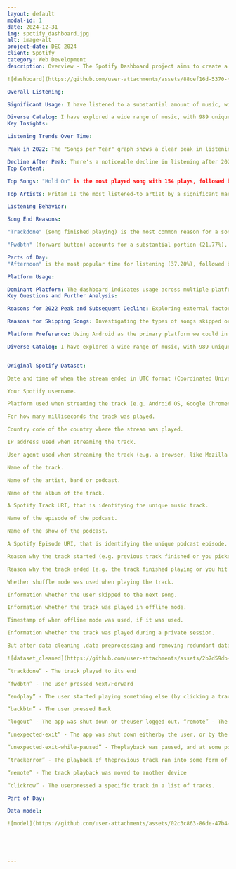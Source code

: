 ```yaml
---
layout: default
modal-id: 1
date: 2024-12-31
img: spotify_dashboard.jpg
alt: image-alt
project-date: DEC 2024
client: Spotify
category: Web Development
description: Overview - The Spotify Dashboard project aims to create a dynamic and interactive user interface for displaying my personalized Spotify data for the last 6 years(2019-2025). The dashboard pulls information from my Spotify data(JSON files) to showcase real-time user statistics such as top tracks, favorite artists, listening history, song end reason and in which part of the day I listened the most. The interface is designed to provide a user-friendly experience while offering in-depth insights into my music preferences and activity.

![dashboard](https://github.com/user-attachments/assets/88cef16d-5370-4a5d-893d-687905a657f5)

Overall Listening:

Significant Usage: I have listened to a substantial amount of music, with 23.51K total songs played and 48.38K total minutes (approximately 806 hours).

Diverse Catalog: I have explored a wide range of music, with 989 unique artists, 2134 unique songs, and 1936 unique albums. This suggests a broad taste in music.
Key Insights:

Listening Trends Over Time:

Peak in 2022: The "Songs per Year" graph shows a clear peak in listening activity in 2022. This could be due to various factors like more free time, specific events, or simply a period of heightened music discovery.

Decline After Peak: There's a noticeable decline in listening after 2022, though there's a slight uptick towards 2024.
Top Content:

Top Songs: "Hold On" is the most played song with 154 plays, followed by "Can't Let You Go" (122 plays). This highlights my favorite tracks.

Top Artists: Pritam is the most listened-to artist by a significant margin (756 plays), followed by Amit Trivedi (641 plays) and Justin Bieber (533 plays). This suggests a strong preference for these artists.

Listening Behavior:

Song End Reasons:

"Trackdone" (song finished playing) is the most common reason for a song ending (40.94%), which is normal.

"Fwdbtn" (forward button) accounts for a substantial portion (21.77%), "Endplay" (I played another song) makes up 20.68%. and "Backbtn" (backward button) accounts for (6.91%)and indicating that I frequently skips songs. This could mean I may be exploring new music, not enjoying certain parts of songs, or using playlists with some unwanted tracks.

Parts of Day:
"Afternoon" is the most popular time for listening (37.20%), followed by "Morning" (26.08%). This suggests that I listens to music during the day, likely during work, study, or commuting.

Platform Usage:

Dominant Platform: The dashboard indicates usage across multiple platforms (Android, Webplayer, Windows) with Android being the dominant platform, followed by Windows and webplayer.
Key Questions and Further Analysis:

Reasons for 2022 Peak and Subsequent Decline: Exploring external factors or changes in the my life during these periods could provide valuable insights.

Reasons for Skipping Songs: Investigating the types of songs skipped or the context in which I skipped could reveal more about my taste and listening habits

Platform Preference: Using Android as the primary platform we could inform platform-specific optimizations or recommendations.

Diverse Catalog: I have explored a wide range of music, with 989 unique artists, 2134 unique songs, and 1936 unique albums. This suggests a broad taste in music.


Original Spotify Dataset:

Date and time of when the stream ended in UTC format (Coordinated Universal Time zone).

Your Spotify username.

Platform used when streaming the track (e.g. Android OS, Google Chromecast).

For how many milliseconds the track was played.

Country code of the country where the stream was played.

IP address used when streaming the track.

User agent used when streaming the track (e.g. a browser, like Mozilla Firefox, or Safari).

Name of the track.

Name of the artist, band or podcast.

Name of the album of the track.

A Spotify Track URI, that is identifying the unique music track.

Name of the episode of the podcast.

Name of the show of the podcast.

A Spotify Episode URI, that is identifying the unique podcast episode.

Reason why the track started (e.g. previous track finished or you picked it from the playlist).

Reason why the track ended (e.g. the track finished playing or you hit the next button).

Whether shuffle mode was used when playing the track.

Information whether the user skipped to the next song.

Information whether the track was played in offline mode.

Timestamp of when offline mode was used, if it was used.

Information whether the track was played during a private session.

But after data cleaning ,data preprocessing and removing redundant data:undefinedReason End :

![dataset_cleaned](https://github.com/user-attachments/assets/2b7d59db-677a-45c9-82b2-0096381cd241)

“trackdone” - The track played to its end

“fwdbtn” - The user pressed Next/Forward

“endplay” - The user started playing something else (by clicking a track or Play/Shuffle buttonor similar)

“backbtn” - The user pressed Back

“logout” - The app was shut down or theuser logged out. “remote” - The track playback was moved to another device.

“unexpected-exit” - The app was shut down eitherby the user, or by the operating system, or it crashed.

“unexpected-exit-while-paused” - Theplayback was paused, and at some point after that, the app was shut down either by the user,or by the operating system, or it crashed.

“trackerror” - The playback of theprevious track ran into some form of error, and this was the next track to play

“remote” - The track playback was moved to another device

“clickrow” - The userpressed a specific track in a list of tracks.

Part of Day:

Data model:

![model](https://github.com/user-attachments/assets/02c3c863-86de-47b4-a36c-1f8c34eef07c)





---
```

